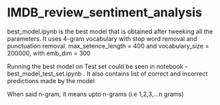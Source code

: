 # IMDB_review_sentiment_analysis

best_model.ipynb is the best model that is obtained after tweeking all the parameters. It uses 4-gram vocabulary with stop word removal and punctuation removal. max_setence_length = 400 and vocabulary_size = 200000, with emb_dim = 300

Running the best model on Test set could be seen in notebook - best_model_test_set.ipynb . It also contains list of correct and incorrect predictions made by the model

When said n-gram, it means upto n-grams (i.e 1,2,3,...n grams)
